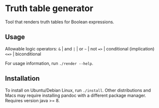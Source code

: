 # Truth table generator
Tool that renders truth tables for Boolean expressions.

## Usage
Allowable logic operators:
`&` | and
`|` | or
`~` | not
`=>` | conditional (implication)
`<=>` | biconditional

For usage information, run `./render --help`.  

## Installation
To install on Ubuntu/Debian Linux, run `./install`.  Other distributions and Macs may require installing pandoc with a different package manager.  Requires version java >= 8.
